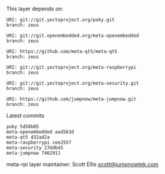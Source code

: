 This layer depends on:

    URI: git://git.yoctoproject.org/poky.git
    branch: zeus

    URI: git://git.openembedded.org/meta-openembedded
    branch: zeus

    URI: https://github.com/meta-qt5/meta-qt5
    branch: zeus

    URI: git://git.yoctoproject.org/meta-raspberrypi
    branch: zeus

    URI: git://git.yoctoproject.org/meta-security.git
    branch: zeus

    URI: https://github.com/jumpnow/meta-jumpnow.git
    branch: zeus

Latest commits

    poky 5d50b05
    meta-openembedded aad5b3d
    meta-qt5 432ad2a
    meta-raspberrypi cee2557
    meta-security 27ddb45
    meta-jumpnow 7462911

meta-rpi layer maintainer: Scott Ellis <scott@jumpnowtek.com>
